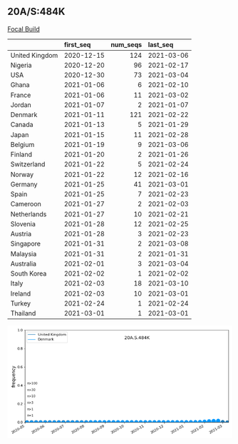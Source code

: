 

## 20A/S:484K
[Focal Build](https://nextstrain.org/groups/neherlab/ncov/20A.S.484K)

|                | first_seq   |   num_seqs | last_seq   |
|:---------------|:------------|-----------:|:-----------|
| United Kingdom | 2020-12-15  |        124 | 2021-03-06 |
| Nigeria        | 2020-12-20  |         96 | 2021-02-17 |
| USA            | 2020-12-30  |         73 | 2021-03-04 |
| Ghana          | 2021-01-06  |          6 | 2021-02-10 |
| France         | 2021-01-06  |         11 | 2021-03-02 |
| Jordan         | 2021-01-07  |          2 | 2021-01-07 |
| Denmark        | 2021-01-11  |        121 | 2021-02-22 |
| Canada         | 2021-01-13  |          5 | 2021-01-29 |
| Japan          | 2021-01-15  |         11 | 2021-02-28 |
| Belgium        | 2021-01-19  |          9 | 2021-03-06 |
| Finland        | 2021-01-20  |          2 | 2021-01-26 |
| Switzerland    | 2021-01-22  |          5 | 2021-02-24 |
| Norway         | 2021-01-22  |         12 | 2021-02-16 |
| Germany        | 2021-01-25  |         41 | 2021-03-01 |
| Spain          | 2021-01-25  |          7 | 2021-02-23 |
| Cameroon       | 2021-01-27  |          2 | 2021-02-03 |
| Netherlands    | 2021-01-27  |         10 | 2021-02-21 |
| Slovenia       | 2021-01-28  |         12 | 2021-02-25 |
| Austria        | 2021-01-28  |          3 | 2021-02-23 |
| Singapore      | 2021-01-31  |          2 | 2021-03-08 |
| Malaysia       | 2021-01-31  |          2 | 2021-01-31 |
| Australia      | 2021-02-01  |          3 | 2021-03-04 |
| South Korea    | 2021-02-02  |          1 | 2021-02-02 |
| Italy          | 2021-02-03  |         18 | 2021-03-10 |
| Ireland        | 2021-02-03  |         10 | 2021-03-01 |
| Turkey         | 2021-02-24  |          1 | 2021-02-24 |
| Thailand       | 2021-03-01  |          1 | 2021-03-01 |

![Overall trends 20A.S.484K](/overall_trends_figures/overall_trends_20A.S.484K.png)